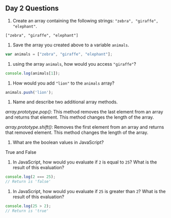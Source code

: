 ## Day 2 Questions

1. Create an array containing the following strings: `"zebra", "giraffe", "elephant"`.

`["zebra", "giraffe", "elephant"]`

1. Save the array you created above to a variable `animals`.

```JAVASCRIPT
var animals = ["zebra", "giraffe", "elephant"];
```

1. using the array `animals`, how would you access `"giraffe"`?

```JAVASCRIPT
console.log(animals[1]);
```

1. How would you add `"lion"` to the `animals` array?

```JAVASCRIPT
animals.push('lion');
```

1. Name and describe two additional array methods.

*array.prototype.pop()*: This method removes the last element from an array and returns that element. This method changes the length of the array.

*array.prototype.shift()*: Removes the first element from an array and returns that removed element. This method changes the length of the array.

1. What are the boolean values in JavaScript?

True and False

1. In JavaScript, how would you evaluate if `2` is equal to `25`? What is the result of this evaluation?

```JAVASCRIPT
console.log(2 === 25);
// Return is 'false'
```

1. In JavaScript, how would you evaluate if `25` is greater than `2`? What is the result of this evaluation?

```JAVASCRIPT
console.log(25 > 2);
// Return is 'true'
